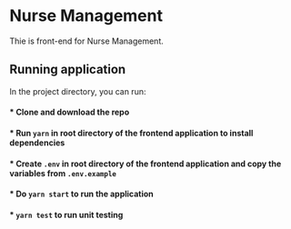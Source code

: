 # Nurse Management

Thie is front-end for Nurse Management.

## Running application

In the project directory, you can run:

#### * Clone and download the repo

#### * Run `yarn` in root directory of the frontend application to install dependencies

#### * Create `.env` in root directory of the frontend application and copy the variables from `.env.example`

#### * Do `yarn start` to run the application

#### * `yarn test` to run unit testing


